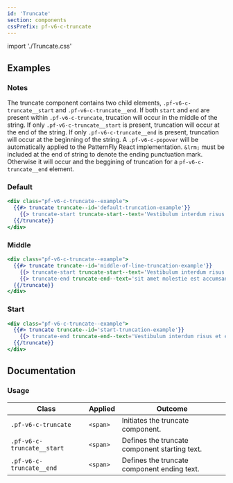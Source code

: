 ```yaml
---
id: 'Truncate'
section: components
cssPrefix: pf-v6-c-truncate
---
```


import './Truncate.css'

## Examples

### Notes
The truncate component contains two child elements, `.pf-v6-c-truncate__start` and `.pf-v6-c-truncate__end`. If both `start` and `end` are present within `.pf-v6-c-truncate`, trucation will occur in the middle of the string. If only `.pf-v6-c-truncate__start` is present, truncation will occur at the end of the string. If only `.pf-v6-c-truncate__end` is present, truncation will occur at the beginning of the string. A `.pf-v6-c-popover` will be automatically applied to the PatternFly React implementation. `&lrm;` must be included at the end of string to denote the ending punctuation mark. Otherwise it will occur and the beggining of truncation for a `pf-v6-c-truncate__end` element.

### Default
```hbs
<div class="pf-v6-c-truncate--example">
  {{#> truncate truncate--id='default-truncation-example'}}
    {{> truncate-start truncate-start--text='Vestibulum interdum risus et enim faucibus, sit amet molestie est accumsan.'}}
  {{/truncate}}
</div>
```

### Middle
```hbs
<div class="pf-v6-c-truncate--example">
  {{#> truncate truncate--id='middle-of-line-truncation-example'}}
    {{> truncate-start truncate-start--text='Vestibulum interdum risus et enim faucibus,&nbsp;'}}
    {{> truncate-end truncate-end--text='sit amet molestie est accumsan.'}}
  {{/truncate}}
</div>
```

### Start
```hbs
<div class="pf-v6-c-truncate--example">
  {{#> truncate truncate--id='start-truncation-example'}}
    {{> truncate-end truncate-end--text='Vestibulum interdum risus et enim faucibus, sit amet molestie est accumsan.&lrm;'}}
  {{/truncate}}
</div>
```


## Documentation

### Usage

| Class | Applied | Outcome |
| -- | -- | -- |
| `.pf-v6-c-truncate` | `<span>` | Initiates the truncate component. |
| `.pf-v6-c-truncate__start` | `<span>` | Defines the truncate component starting text. |
| `.pf-v6-c-truncate__end` | `<span>` | Defines the truncate component ending text. |
